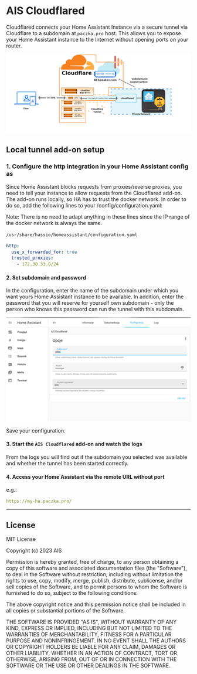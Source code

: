 # AIS Cloudflared

Cloudflared connects your Home Assistant Instance via a secure tunnel via Cloudflare
to a subdomain at `paczka.pro` host. This allows you to expose your Home Assistant instance
to the Internet without opening ports on your router.

![ais tunnel](https://raw.githubusercontent.com/sviete/ais-ha-addon-cloudflared/main/docs/images/ais-tunnel.png)

## Local tunnel add-on setup

### 1. Configure the http integration in your Home Assistant config as

Since Home Assistant blocks requests from proxies/reverse proxies, you need to tell your instance to allow requests from the Cloudflared add-on. The add-on runs locally, so HA has to trust the docker network. In order to do so, add the following lines to your /config/configuration.yaml:

Note: There is no need to adapt anything in these lines since the IP range of the docker network is always the same.

`/usr/share/hassio/homeassistant/configuration.yaml`

```yaml
http:
  use_x_forwarded_for: true
  trusted_proxies:
    - 172.30.33.0/24
```

#### 2. Set subdomain and password

In the configuration, enter the name of the subdomain under which you want yours Home Assistant instance
to be available. In addition, enter the password that you will reserve for yourself
own subdomain - only the person who knows this password can run the tunnel with this subdomain.

![ais tunnel](https://raw.githubusercontent.com/sviete/ais-ha-addon-cloudflared/main/docs/images/ais-config.png)

Save your configuration.

#### 3. Start the `AIS Cloudflared` add-on and watch the logs

From the logs you will find out if the subdomain you selected was available and whether the tunnel
has been started correctly.

#### 4. Access your Home Assistant via the remote URL without port

e.g.:

```yaml
https://my-ha.paczka.pro/
```

---

## License

MIT License

Copyright (c) 2023 AIS

Permission is hereby granted, free of charge, to any person obtaining a copy
of this software and associated documentation files (the "Software"), to deal
in the Software without restriction, including without limitation the rights
to use, copy, modify, merge, publish, distribute, sublicense, and/or sell
copies of the Software, and to permit persons to whom the Software is
furnished to do so, subject to the following conditions:

The above copyright notice and this permission notice shall be included in all
copies or substantial portions of the Software.

THE SOFTWARE IS PROVIDED "AS IS", WITHOUT WARRANTY OF ANY KIND, EXPRESS OR
IMPLIED, INCLUDING BUT NOT LIMITED TO THE WARRANTIES OF MERCHANTABILITY,
FITNESS FOR A PARTICULAR PURPOSE AND NONINFRINGEMENT. IN NO EVENT SHALL THE
AUTHORS OR COPYRIGHT HOLDERS BE LIABLE FOR ANY CLAIM, DAMAGES OR OTHER
LIABILITY, WHETHER IN AN ACTION OF CONTRACT, TORT OR OTHERWISE, ARISING FROM,
OUT OF OR IN CONNECTION WITH THE SOFTWARE OR THE USE OR OTHER DEALINGS IN THE
SOFTWARE.
